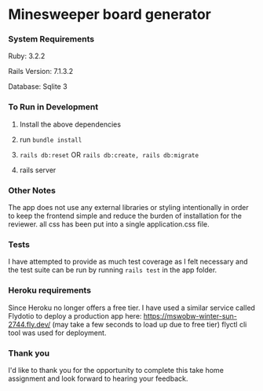# Minesweeper board generator

### System Requirements

Ruby: 3.2.2 

Rails Version: 7.1.3.2

Database: Sqlite 3

### To Run in Development

1. Install the above dependencies

2. run `bundle install`

3. `rails db:reset` OR `rails db:create, rails db:migrate`

4. rails server


### Other Notes

The app does not use any external libraries or styling intentionally in order to keep the frontend simple and reduce the burden of installation for the reviewer.
all css has been put into a single application.css file.

### Tests

I have attempted to provide as much test coverage as I felt necessary and the test suite can be run by running `rails test` in the app folder.

### Heroku requirements 

Since Heroku no longer offers a free tier. I have used a similar service called Flydotio to deploy a production app here: https://mswobw-winter-sun-2744.fly.dev/ (may take a few seconds to load up due to free tier)
flyctl cli tool was used for deployment.

### Thank you

I'd like to thank you for the opportunity to complete this take home assignment and look forward to hearing your feedback.

